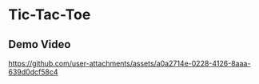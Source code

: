 # Tic-Tac-Toe
<h2>Demo Video</h2>


https://github.com/user-attachments/assets/a0a2714e-0228-4126-8aaa-639d0dcf58c4

